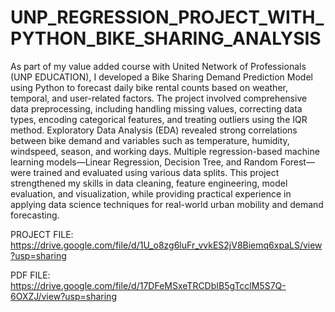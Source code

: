 # UNP_REGRESSION_PROJECT_WITH_PYTHON_BIKE_SHARING_ANALYSIS

As part of my value added course with United Network of Professionals (UNP EDUCATION), I developed a Bike Sharing Demand Prediction Model using Python to forecast daily bike rental counts based on weather, temporal, and user-related factors. The project involved comprehensive data preprocessing, including handling missing values, correcting data types, encoding categorical features, and treating outliers using the IQR method. Exploratory Data Analysis (EDA) revealed strong correlations between bike demand and variables such as temperature, humidity, windspeed, season, and working days. Multiple regression-based machine learning models—Linear Regression, Decision Tree, and Random Forest—were trained and evaluated using various data splits. This project strengthened my skills in data cleaning, feature engineering, model evaluation, and visualization, while providing practical experience in applying data science techniques for real-world urban mobility and demand forecasting.

PROJECT FILE: https://drive.google.com/file/d/1U_o8zg6luFr_vvkES2jV8Biemq6xpaLS/view?usp=sharing

PDF FILE: https://drive.google.com/file/d/17DFeMSxeTRCDbIB5gTcclM5S7Q-6OXZJ/view?usp=sharing
